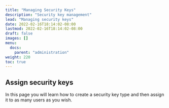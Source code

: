 ```yaml
---
title: "Managing Security Keys"
description: "Security key management"
lead: "Managing security keys"
date: 2022-02-16T18:14:02-08:00
lastmod: 2022-02-16T18:14:02-08:00
draft: false
images: []
menu:
  docs:
    parent: "administration"
weight: 220
toc: true
---
```


## Assign security keys

In this page you will learn how to create a security key type and then assign it to as many users as you wish.
